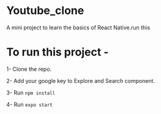 # Youtube_clone
A mini project to learn the basics of React Native.run this 

# To run this project - 
1- Clone the repo.

2- Add your google key to Explore and Search component.

3- Run `npm install`

4- Run `expo start`
